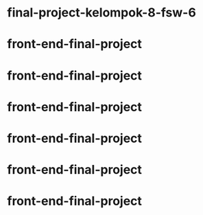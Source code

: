 # final-project-kelompok-8-fsw-6
# front-end-final-project
# front-end-final-project
# front-end-final-project
# front-end-final-project
# front-end-final-project
# front-end-final-project
